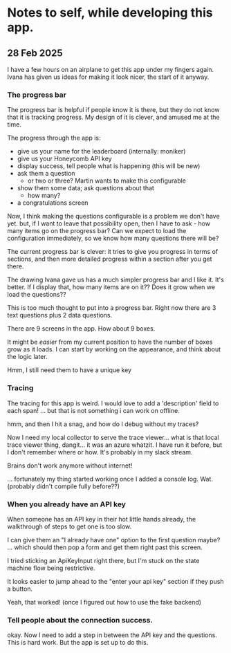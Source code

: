 # Notes to self, while developing this app.

## 28 Feb 2025

I have a few hours on an airplane to get this app under my fingers again. Ivana has given us ideas for making it look nicer, the start of it anyway.

### The progress bar

The progress bar is helpful if people know it is there, but they do not know that it is tracking progress.
My design of it is clever, and amused me at the time.

The progress through the app is:

- give us your name for the leaderboard (internally: moniker)
- give us your Honeycomb API key
- display success, tell people what is happening (this will be new)
- ask them a question
  - or two or three? Martin wants to make this configurable
- show them some data; ask questions about that
  - how many?
- a congratulations screen

Now, I think making the questions configurable is a problem we don't have yet.
but, if I want to leave that possibility open, then I have to ask - how many items go on the progress bar?
Can we expect to load the configuration immediately, so we know how many questions there will be?

The current progress bar is clever: it tries to give you progress in terms of sections, and then more detailed progress within a section after you get there.

The drawing Ivana gave us has a much simpler progress bar and I like it. It's better. If I display that, how many items are on it??
Does it grow when we load the questions??

This is too much thought to put into a progress bar.
Right now there are 3 text questions plus 2 data questions.

There are 9 screens in the app. How about 9 boxes.

It might be _easier_ from my current position to have the number of boxes grow as it loads.
I can start by working on the appearance, and think about the logic later.

Hmm, I still need them to have a unique key

### Tracing

The tracing for this app is weird. I would love to add a 'description' field to each span!
... but that is not something i can work on offline.

hmm, and then I hit a snag, and how do I debug without my traces?

Now I need my local collector to serve the trace viewer... what is that local trace viewer thing, dangit... it was an azure whatzit. I have run it before, but I don't remember where or how. It's probably in my slack stream.

Brains don't work anymore without internet!

... fortunately my thing started working once I added a console log. Wat. (probably didn't compile fully before??)

### When you already have an API key

When someone has an API key in their hot little hands already, the walkthrough of steps to get one is too slow.

I can give them an "I already have one" option to the first question maybe?
... which should then pop a form and get them right past this screen.

I tried sticking an ApiKeyInput right there, but I'm stuck on the state machine flow being restrictive.

It looks easier to jump ahead to the "enter your api key" section if they push a button.

Yeah, that worked! (once I figured out how to use the fake backend)

### Tell people about the connection success.

okay. Now I need to add a step in between the API key and the questions. This is hard work. But the app is set up to do this.
